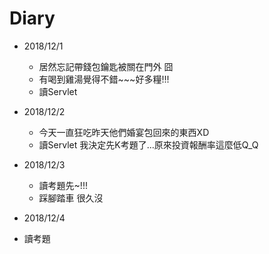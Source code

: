 # Diary

* 2018/12/1
  * 居然忘記帶錢包鑰匙被關在門外 囧
  * 有喝到雞湯覺得不錯~~~好多糧!!!
  * 讀Servlet
  
* 2018/12/2
  * 今天一直狂吃昨天他們婚宴包回來的東西XD
  * 讀Servlet 我決定先K考題了...原來投資報酬率這麼低Q_Q
  
* 2018/12/3
  * 讀考題先~!!!
  * 踩腳踏車 很久沒
  
 * 2018/12/4
  * 讀考題